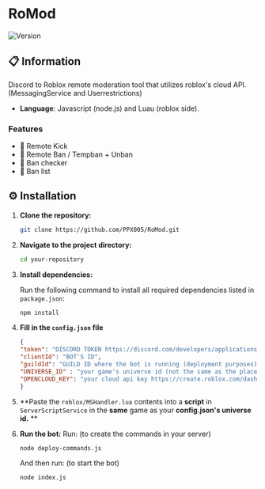 # RoMod

![Version](https://img.shields.io/badge/version-1.0.0-brightgreen.svg)

## 📋 Information

Discord to Roblox remote moderation tool that utilizes roblox's cloud API. (MessagingService and Userrestrictions)

- **Language**: Javascript (node.js) and Luau (roblox side).

### Features
- 🔧 Remote Kick
- 🔧 Remote Ban / Tempban + Unban
- 🔧 Ban checker
- 🔧 Ban list

## ⚙️ Installation

1. **Clone the repository:**

    ```bash
    git clone https://github.com/PPX005/RoMod.git
    ```

2. **Navigate to the project directory:**

    ```bash
    cd your-repository
    ```

3. **Install dependencies:**

    Run the following command to install all required dependencies listed in `package.json`:

    ```bash
    npm install
    ```
    
4. **Fill in the `config.json` file**
	```json
	{
	"token": "DISCORD TOKEN https://discord.com/developers/applications",
	"clientId": "BOT'S ID",
	"guildId": "GUILD ID where the bot is running (deployment purposes)",
	"UNIVERSE_ID" : "your game's universe id (not the same as the place id) create.roblox.com",
	"OPENCLOUD_KEY": "your cloud api key https://create.roblox.com/dashboard/credentials"
	}
	```
5. **Paste the `roblox/MSHandler.lua` contents into a **script** in `ServerScriptService` in the **same** game as your **config.json's universe id.** **
 
6. **Run the bot:**
   Run: (to create the commands in your server)
    ```bash
    node deploy-commands.js
    ```
    And then run: (to start the bot)
    ```bash
    node index.js
    ```
